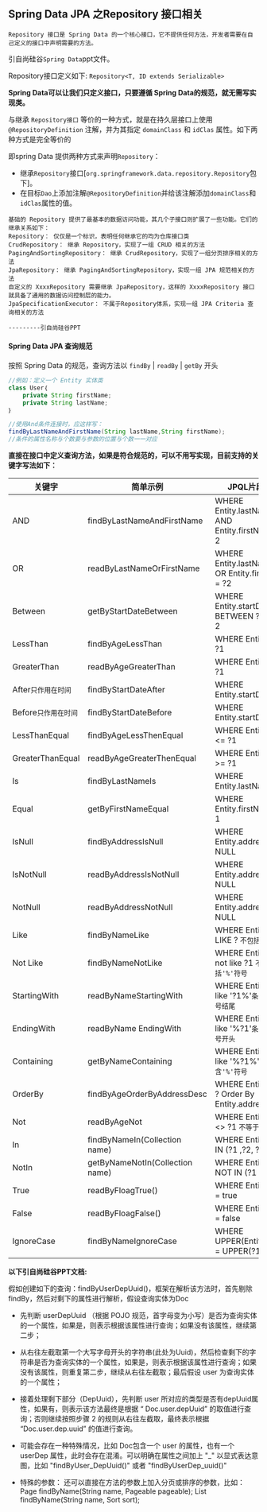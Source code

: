 ## Spring Data JPA 之Repository 接口相关
`Repository 接口是 Spring Data 的一个核心接口，它不提供任何方法，开发者需要在自己定义的接口中声明需要的方法。`

引自尚硅谷`Spring Data`ppt文件。

Repository接口定义如下:
 `Repository<T, ID extends Serializable>`

**Spring Data可以让我们只定义接口，只要遵循 Spring Data的规范，就无需写实现类。**

与继承 `Repository接口` 等价的一种方式，就是在持久层接口上使用 `@RepositoryDefinition` 注解，并为其指定 `domainClass` 和 `idClas` 属性。如下两种方式是完全等价的

即spring Data 提供两种方式来声明`Repository`：

- 继承`Repository`接口[`org.springframework.data.repository.Repository`包下]。
- 在目标`Dao`上添加注解`@RepositoryDefinition`并给该注解添加`domainClass`和`idClas`属性的值。

```text
基础的 Repository 提供了最基本的数据访问功能，其几个子接口则扩展了一些功能。它们的继承关系如下： 
Repository： 仅仅是一个标识，表明任何继承它的均为仓库接口类
CrudRepository： 继承 Repository，实现了一组 CRUD 相关的方法 
PagingAndSortingRepository： 继承 CrudRepository，实现了一组分页排序相关的方法 
JpaRepository： 继承 PagingAndSortingRepository，实现一组 JPA 规范相关的方法 
自定义的 XxxxRepository 需要继承 JpaRepository，这样的 XxxxRepository 接口就具备了通用的数据访问控制层的能力。
JpaSpecificationExecutor： 不属于Repository体系，实现一组 JPA Criteria 查询相关的方法

---------引自尚硅谷PPT
```

#### Spring Data JPA 查询规范

按照 Spring Data 的规范，查询方法以 `findBy` | `readBy` | `getBy` 开头

```java
//例如：定义一个 Entity 实体类
class User｛ 
	private String firstName; 
	private String lastName; 
｝ 

//使用And条件连接时，应这样写： 
findByLastNameAndFirstName(String lastName,String firstName); 
//条件的属性名称与个数要与参数的位置与个数一一对应 
```
**直接在接口中定义查询方法，如果是符合规范的，可以不用写实现，目前支持的关键字写法如下：**

关键字 | 简单示例 | JPQL片段示例
-----|------|--------
AND|	findByLastNameAndFirstName | WHERE Entity.lastName = ?1 AND Entity.firstName = ?2
OR | readByLastNameOrFirstName | WHERE Entity.lastName = ?1 OR Entity.firstName = ?2
Between | getByStartDateBetween | WHERE Entity.startDate BETWEEN ?1 AND ?2
LessThan | findByAgeLessThan | WHERE Entity.age < ?1
GreaterThan | readByAgeGreaterThan | WHERE Entity.age > ?1
After`只作用在时间` | findByStartDateAfter | WHERE Entity.startDate > ?1
Before`只作用在时间` | findByStartDateBefore | WHERE Entity.startDate < ?1
LessThanEqual | findByAgeLessThenEqual | WHERE Entity.age <= ?1
GreaterThanEqual | readByAgeGreaterThenEqual | WHERE Entity.age >= ?1
Is | findByLastNameIs | WHERE Entity.lastName = ?1
Equal | getByFirstNameEqual | WHERE Entity.firstName = ?1
IsNull | findByAddressIsNull | WHERE Entity.address is NULL
IsNotNull | readByAddressIsNotNull | WHERE Entity.address NOT NULL
NotNull | readByAddressNotNull | WHERE Entity.address NOT NULL
Like | findByNameLike | WHERE Entity.name LIKE ? `不包括'%'符号`
Not Like | findByNameNotLike | WHERE Entity.name not like ?1 `不包括'%'符号`
StartingWith | readByNameStartingWith | WHERE Entity.name like '?1%'`条件以'%'符号结尾`
EndingWith | readByName EndingWith | WHERE Entity.name like '%?1'`条件以'%'符号开头`
Containing | getByNameContaining | WHERE Entity.name like '%?1%' `包含'%'符号`
OrderBy | findByAgeOrderByAddressDesc | WHERE Entity.age = ? Order By Entity.address DESC
Not | readByAgeNot | WHERE Entity.age <> ?1 `不等于`
In | findByNameIn(Collection<T> name) | WHERE Entity.name IN (?1 ,?2, ?3)
NotIn | getByNameNotIn(Collection<T> name)| WHERE Entity.name NOT IN (?1 ,?2, ?3)
True | readByFloagTrue() | WHERE Entity.floag = true
False | readByFloagFalse() | WHERE Entity.floag = false
IgnoreCase | findByNameIgnoreCase | WHERE UPPER(Entity.Name) = UPPER(?1)




**以下引自尚硅谷PPT文档:**

假如创建如下的查询：findByUserDepUuid()，框架在解析该方法时，首先剔除 findBy，然后对剩下的属性进行解析，假设查询实体为Doc

- 先判断 userDepUuid （根据 POJO 规范，首字母变为小写）是否为查询实体的一个属性，如果是，则表示根据该属性进行查询；如果没有该属性，继续第二步；

- 从右往左截取第一个大写字母开头的字符串(此处为Uuid)，然后检查剩下的字符串是否为查询实体的一个属性，如果是，则表示根据该属性进行查询；如果没有该属性，则重复第二步，继续从右往左截取；最后假设 user 为查询实体的一个属性；

- 接着处理剩下部分（DepUuid），先判断 user 所对应的类型是否有depUuid属性，如果有，则表示该方法最终是根据 “ Doc.user.depUuid” 的取值进行查询；否则继续按照步骤 2 的规则从右往左截取，最终表示根据 “Doc.user.dep.uuid” 的值进行查询。

- 可能会存在一种特殊情况，比如 Doc包含一个 user 的属性，也有一个 userDep 属性，此时会存在混淆。可以明确在属性之间加上 "_" 以显式表达意图，比如 "findByUser_DepUuid()" 或者 "findByUserDep_uuid()"

- 特殊的参数： 还可以直接在方法的参数上加入分页或排序的参数，比如：
Page<UserModel> findByName(String name, Pageable pageable);
List<UserModel> findByName(String name, Sort sort);